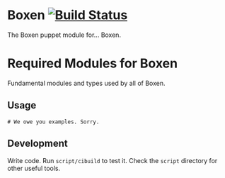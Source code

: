 # Boxen [![Build Status](https://travis-ci.org/boxen/puppet-boxen.png?branch=master)](https://travis-ci.org/boxen/puppet-boxen)

The Boxen puppet module for... Boxen.

# Required Modules for Boxen

Fundamental modules and types used by all of Boxen.

## Usage

```puppet
# We owe you examples. Sorry.
```

## Development

Write code. Run `script/cibuild` to test it. Check the `script`
directory for other useful tools.
